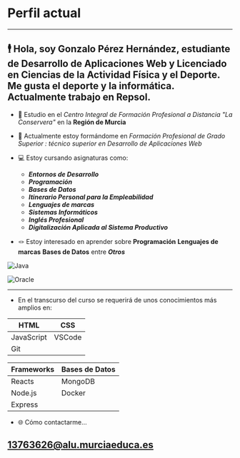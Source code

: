 # Perfil actual
---

## 🕴️ Hola, soy Gonzalo Pérez Hernández, estudiante de Desarrollo de Aplicaciones Web y Licenciado en Ciencias de la Actividad Física y el Deporte. Me gusta el deporte y la informática. Actualmente trabajo en Repsol.

- 🏫 Estudio en el *Centro Integral de Formación Profesional a Distancia "La Conservera"* en la   **Región de Murcia**
	
- 📖 Actualmente estoy formándome en *Formación Profesional de Grado Superior : técnico superior en Desarrollo de Aplicaciones Web*

- 💻 Estoy cursando asignaturas como:

	- ***Entornos de Desarrollo***
	- ***Programación***
	- ***Bases de Datos***
	- ***Itinerario Personal para la Empleabilidad***
	- ***Lenguajes de marcas***
	- ***Sistemas Informáticos***
	- ***Inglés Profesional***
	- ***Digitalización Aplicada al Sistema Productivo***

- 🪢 Estoy interesado en aprender sobre **Programación** **Lenguajes de marcas** **Bases de Datos** entre ***Otros***

![Java](https://worldvectorlogo.com/es/logo/oracle-logo-1)

![Oracle](oracle-logo-1)



---

- En el transcurso del curso se requerirá de unos conocimientos más amplios en:

| HTML          | CSS      |
|---------------|----------|
| JavaScript    | VSCode   |
| Git           |          |




| Frameworks | Bases de Datos|
|------------|---------------|
| Reacts     | MongoDB       |
| Node.js    | Docker        |
| Express    |               |



- 🌐 Cómo contactarme...
## 13763626@alu.murciaeduca.es

